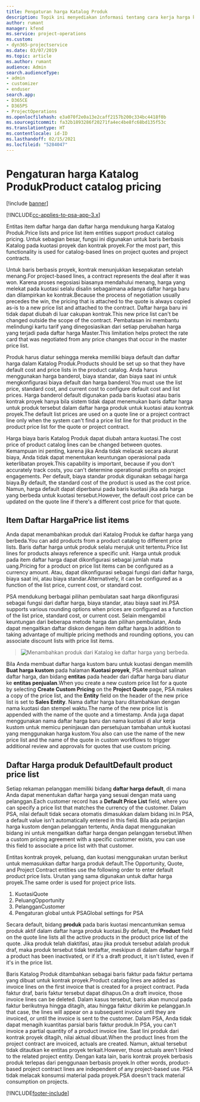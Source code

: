 ```yaml
---
title: Pengaturan harga Katalog Produk
description: Topik ini menyediakan informasi tentang cara kerja harga katalog produk di Dynamics 365 Project Service Automation (PSA).
author: rumant
manager: kfend
ms.service: project-operations
ms.custom:
- dyn365-projectservice
ms.date: 03/07/2019
ms.topic: article
ms.author: rumant
audience: Admin
search.audienceType:
- admin
- customizer
- enduser
search.app:
- D365CE
- D365PS
- ProjectOperations
ms.openlocfilehash: e3a070f2e0a13e2caff2157b200c334bc4418f0b
ms.sourcegitcommit: fa32b1893286f20271fa4ec4be8fc68bd135f53c
ms.translationtype: HT
ms.contentlocale: id-ID
ms.lasthandoff: 02/15/2021
ms.locfileid: "5284047"
---
```

# <a name="product-catalog-pricing"></a><span data-ttu-id="3c8ec-103">Pengaturan harga Katalog Produk</span><span class="sxs-lookup"><span data-stu-id="3c8ec-103">Product catalog pricing</span></span> 

[!include [banner](../includes/psa-now-project-operations.md)]

[!INCLUDE[cc-applies-to-psa-app-3.x](../includes/cc-applies-to-psa-app-3x.md)]


<span data-ttu-id="3c8ec-104">Entitas item daftar harga dan daftar harga mendukung harga Katalog Produk.</span><span class="sxs-lookup"><span data-stu-id="3c8ec-104">Price lists and price list item entities support product catalog pricing.</span></span> <span data-ttu-id="3c8ec-105">Untuk sebagian besar, fungsi ini digunakan untuk baris berbasis Katalog pada kuotasi proyek dan kontrak proyek.</span><span class="sxs-lookup"><span data-stu-id="3c8ec-105">For the most part, this functionality is used for catalog-based lines on project quotes and project contracts.</span></span>

<span data-ttu-id="3c8ec-106">Untuk baris berbasis proyek, kontrak menunjukkan kesepakatan setelah menang.</span><span class="sxs-lookup"><span data-stu-id="3c8ec-106">For project-based lines, a contract represents the deal after it was won.</span></span> <span data-ttu-id="3c8ec-107">Karena proses negosiasi biasanya mendahului menang, harga yang melekat pada kuotasi selalu disalin sebagaimana adanya daftar harga baru dan dilampirkan ke kontrak.</span><span class="sxs-lookup"><span data-stu-id="3c8ec-107">Because the process of negotiation usually precedes the win, the pricing that is attached to the quote is always copied as-is to a new price list and attached to the contract.</span></span> <span data-ttu-id="3c8ec-108">Daftar harga baru ini tidak dapat diubah di luar cakupan kontrak.</span><span class="sxs-lookup"><span data-stu-id="3c8ec-108">This new price list can't be changed outside the scope of the contract.</span></span> <span data-ttu-id="3c8ec-109">Pembatasan ini membantu melindungi kartu tarif yang dinegosiasikan dari setiap perubahan harga yang terjadi pada daftar harga Master.</span><span class="sxs-lookup"><span data-stu-id="3c8ec-109">This limitation helps protect the rate card that was negotiated from any price changes that occur in the master price list.</span></span>

<span data-ttu-id="3c8ec-110">Produk harus diatur sehingga mereka memiliki biaya default dan daftar harga dalam Katalog Produk.</span><span class="sxs-lookup"><span data-stu-id="3c8ec-110">Products should be set up so that they have default cost and price lists in the product catalog.</span></span> <span data-ttu-id="3c8ec-111">Anda harus menggunakan harga banderol, biaya standar, dan biaya saat ini untuk mengkonfigurasi biaya default dan harga banderol.</span><span class="sxs-lookup"><span data-stu-id="3c8ec-111">You must use the list price, standard cost, and current cost to configure default cost and list prices.</span></span> <span data-ttu-id="3c8ec-112">Harga banderol default digunakan pada baris kuotasi atau baris kontrak proyek hanya bila sistem tidak dapat menemukan baris daftar harga untuk produk tersebut dalam daftar harga produk untuk kuotasi atau kontrak proyek.</span><span class="sxs-lookup"><span data-stu-id="3c8ec-112">The default list prices are used on a quote line or a project contract line only when the system can't find a price list line for that product in the product price list for the quote or project contract.</span></span>

<span data-ttu-id="3c8ec-113">Harga biaya baris Katalog Produk dapat diubah antara kuotasi.</span><span class="sxs-lookup"><span data-stu-id="3c8ec-113">The cost price of product catalog lines can be changed between quotes.</span></span> <span data-ttu-id="3c8ec-114">Kemampuan ini penting, karena jika Anda tidak melacak secara akurat biaya, Anda tidak dapat menentukan keuntungan operasional pada keterlibatan proyek.</span><span class="sxs-lookup"><span data-stu-id="3c8ec-114">This capability is important, because if you don't accurately track costs, you can't determine operational profits on project engagements.</span></span> <span data-ttu-id="3c8ec-115">Per default, biaya standar produk digunakan sebagai harga biaya.</span><span class="sxs-lookup"><span data-stu-id="3c8ec-115">By default, the standard cost of the product is used as the cost price.</span></span> <span data-ttu-id="3c8ec-116">Namun, harga default dapat diperbarui pada baris kuotasi jika ada harga yang berbeda untuk kuotasi tersebut.</span><span class="sxs-lookup"><span data-stu-id="3c8ec-116">However, the default cost price can be updated on the quote line if there's a different cost price for that quote.</span></span>

## <a name="price-list-items"></a><span data-ttu-id="3c8ec-117">Item Daftar Harga</span><span class="sxs-lookup"><span data-stu-id="3c8ec-117">Price list items</span></span>

<span data-ttu-id="3c8ec-118">Anda dapat menambahkan produk dari Katalog Produk ke daftar harga yang berbeda.</span><span class="sxs-lookup"><span data-stu-id="3c8ec-118">You can add products from a product catalog to different price lists.</span></span> <span data-ttu-id="3c8ec-119">Baris daftar harga untuk produk selalu merujuk unit tertentu.</span><span class="sxs-lookup"><span data-stu-id="3c8ec-119">Price list lines for products always reference a specific unit.</span></span> <span data-ttu-id="3c8ec-120">Harga untuk produk pada item daftar harga dapat dikonfigurasi sebagai jumlah mata uang.</span><span class="sxs-lookup"><span data-stu-id="3c8ec-120">Pricing for a product on price list items can be configured as a currency amount.</span></span> <span data-ttu-id="3c8ec-121">Atau, dapat dikonfigurasi sebagai fungsi dari daftar harga, biaya saat ini, atau biaya standar.</span><span class="sxs-lookup"><span data-stu-id="3c8ec-121">Alternatively, it can be configured as a function of the list price, current cost, or standard cost.</span></span>

<span data-ttu-id="3c8ec-122">PSA mendukung berbagai pilihan pembulatan saat harga dikonfigurasi sebagai fungsi dari daftar harga, biaya standar, atau biaya saat ini.</span><span class="sxs-lookup"><span data-stu-id="3c8ec-122">PSA supports various rounding options when prices are configured as a function of the list price, standard cost, or current cost.</span></span> <span data-ttu-id="3c8ec-123">Selain mengambil keuntungan dari beberapa metode harga dan pilihan pembulatan, Anda dapat mengaitkan daftar diskon dengan item daftar harga.</span><span class="sxs-lookup"><span data-stu-id="3c8ec-123">In addition to taking advantage of multiple pricing methods and rounding options, you can associate discount lists with price list items.</span></span> 

> ![Menambahkan produk dari Katalog ke daftar harga yang berbeda.](media/basic-guide-16.png)

<span data-ttu-id="3c8ec-125">Bila Anda membuat daftar harga kustom baru untuk kuotasi dengan memilih **Buat harga kustom** pada halaman **Kuotasi proyek**, PSA membuat salinan daftar harga, dan bidang **entitas** pada header dari daftar harga baru diatur ke **entitas penjualan**.</span><span class="sxs-lookup"><span data-stu-id="3c8ec-125">When you create a new custom price list for a quote by selecting **Create Custom Pricing** on the **Project Quote** page, PSA makes a copy of the price list, and the **Entity** field on the header of the new price list is set to **Sales Entity**.</span></span> <span data-ttu-id="3c8ec-126">Nama daftar harga baru ditambahkan dengan nama kuotasi dan stempel waktu.</span><span class="sxs-lookup"><span data-stu-id="3c8ec-126">The name of the new price list is appended with the name of the quote and a timestamp.</span></span> <span data-ttu-id="3c8ec-127">Anda juga dapat menggunakan nama daftar harga baru dan nama kuotasi di alur kerja kustom untuk memicu peninjauan dan persetujuan tambahan untuk kuotasi yang menggunakan harga kustom.</span><span class="sxs-lookup"><span data-stu-id="3c8ec-127">You also can use the name of the new price list and the name of the quote in custom workflows to trigger additional review and approvals for quotes that use custom pricing.</span></span>

 
## <a name="default-product-price-list"></a><span data-ttu-id="3c8ec-128">Daftar Harga produk Default</span><span class="sxs-lookup"><span data-stu-id="3c8ec-128">Default product price list</span></span>
<span data-ttu-id="3c8ec-129">Setiap rekaman pelanggan memiliki bidang **daftar harga default**, di mana Anda dapat menentukan daftar harga yang sesuai dengan mata uang pelanggan.</span><span class="sxs-lookup"><span data-stu-id="3c8ec-129">Each customer record has a **Default Price List** field, where you can specify a price list that matches the currency of the customer.</span></span> <span data-ttu-id="3c8ec-130">Dalam PSA, nilai default tidak secara otomatis dimasukkan dalam bidang ini.</span><span class="sxs-lookup"><span data-stu-id="3c8ec-130">In PSA, a default value isn't automatically entered in this field.</span></span> <span data-ttu-id="3c8ec-131">Bila ada perjanjian harga kustom dengan pelanggan tertentu, Anda dapat menggunakan bidang ini untuk mengaitkan daftar harga dengan pelanggan tersebut.</span><span class="sxs-lookup"><span data-stu-id="3c8ec-131">When a custom pricing agreement with a specific customer exists, you can use this field to associate a price list with that customer.</span></span>

<span data-ttu-id="3c8ec-132">Entitas kontrak proyek, peluang, dan kuotasi menggunakan urutan berikut untuk memasukkan daftar harga produk default.</span><span class="sxs-lookup"><span data-stu-id="3c8ec-132">The Opportunity, Quote, and Project Contract entities use the following order to enter default product price lists.</span></span> <span data-ttu-id="3c8ec-133">Urutan yang sama digunakan untuk daftar harga proyek.</span><span class="sxs-lookup"><span data-stu-id="3c8ec-133">The same order is used for project price lists.</span></span>

1.  <span data-ttu-id="3c8ec-134">Kuotasi</span><span class="sxs-lookup"><span data-stu-id="3c8ec-134">Quote</span></span>
2.  <span data-ttu-id="3c8ec-135">Peluang</span><span class="sxs-lookup"><span data-stu-id="3c8ec-135">Opportunity</span></span>
3.  <span data-ttu-id="3c8ec-136">Pelanggan</span><span class="sxs-lookup"><span data-stu-id="3c8ec-136">Customer</span></span>
4.  <span data-ttu-id="3c8ec-137">Pengaturan global untuk PSA</span><span class="sxs-lookup"><span data-stu-id="3c8ec-137">Global settings for PSA</span></span>

<span data-ttu-id="3c8ec-138">Secara default, bidang **produk** pada baris kuotasi mencantumkan semua produk aktif dalam daftar harga produk kuotasi.</span><span class="sxs-lookup"><span data-stu-id="3c8ec-138">By default, the **Product** field on the quote line lists all the active products in the product price list of the quote.</span></span> <span data-ttu-id="3c8ec-139">Jika produk telah diaktifasi, atau jika produk tersebut adalah produk draf, maka produk tersebut tidak terdaftar, meskipun di dalam daftar harga.</span><span class="sxs-lookup"><span data-stu-id="3c8ec-139">If a product has been inactivated, or if it's a draft product, it isn't listed, even if it's in the price list.</span></span> 

<span data-ttu-id="3c8ec-140">Baris Katalog Produk ditambahkan sebagai baris faktur pada faktur pertama yang dibuat untuk kontrak proyek.</span><span class="sxs-lookup"><span data-stu-id="3c8ec-140">Product catalog lines are added as invoice lines on the first invoice that is created for a project contract.</span></span> <span data-ttu-id="3c8ec-141">Pada faktur draf, baris faktur tersebut dapat dihapus.</span><span class="sxs-lookup"><span data-stu-id="3c8ec-141">On a draft invoice, those invoice lines can be deleted.</span></span> <span data-ttu-id="3c8ec-142">Dalam kasus tersebut, baris akan muncul pada faktur berikutnya hingga ditagih, atau hingga faktur dikirim ke pelanggan.</span><span class="sxs-lookup"><span data-stu-id="3c8ec-142">In that case, the lines will appear on a subsequent invoice until they are invoiced, or until the invoice is sent to the customer.</span></span> <span data-ttu-id="3c8ec-143">Dalam PSA, Anda tidak dapat menagih kuantitas parsial baris faktur produk.</span><span class="sxs-lookup"><span data-stu-id="3c8ec-143">In PSA, you can't invoice a partial quantity of a product invoice line.</span></span> <span data-ttu-id="3c8ec-144">Saat lini produk dari kontrak proyek ditagih, nilai aktual dibuat.</span><span class="sxs-lookup"><span data-stu-id="3c8ec-144">When the product lines from the project contract are invoiced, actuals are created.</span></span> <span data-ttu-id="3c8ec-145">Namun, aktual tersebut tidak ditautkan ke entitas proyek terkait.</span><span class="sxs-lookup"><span data-stu-id="3c8ec-145">However, those actuals aren't linked to the related project entity.</span></span> <span data-ttu-id="3c8ec-146">Dengan kata lain, baris kontrak proyek berbasis produk terlepas dari penggunaan berbasis proyek.</span><span class="sxs-lookup"><span data-stu-id="3c8ec-146">In other words, product-based project contract lines are independent of any project-based use.</span></span> <span data-ttu-id="3c8ec-147">PSA tidak melacak konsumsi material pada proyek.</span><span class="sxs-lookup"><span data-stu-id="3c8ec-147">PSA doesn't track material consumption on projects.</span></span>


[!INCLUDE[footer-include](../includes/footer-banner.md)]